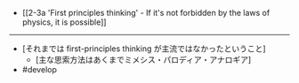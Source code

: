 - [[2-3a 'First principles thinking' - If it's not forbidden by the laws of physics, it is possible]]
---
- [それまでは first-principles thinking が主流ではなかったということ]
  - [主な思索方法はあくまでミメシス・パロディア・アナロギア]
- #develop
